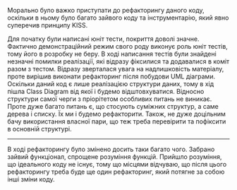 Морально було важко приступати до рефакторингу даного коду, оскільки в ньому було багато зайвого коду та інструментарію, який явно суперечив принципу KISS. 

Для початку були написані юніт тести, покриття доволі значне. Фактично демонстраційний режим свого роду виконує роль юніт тестів, тому його в розробку не беру. В ході написання тестів були знайдені незначні помилки реалізації, які відразу фіксилися та додавалися в коміт разом з тестом. Відразу зверталася увага на надлишковість матеріалу, проте вирішив виконати рефакторинг після побудови UML діаграми. Оскільки даний код є лише реалізацією структури даних, тому в хід пішла Class Diagram від якої і будемо відштовхуватися. Відносно структури самої черги з пріорітетом особливих питань не виникає. Проте дуже багато питань є, що стосують суміжних структур, а саме дерева і списку. Їх ми і будемо рефакторити. Також, не дуже доцільним бачу використання власної пари, що теж треба перевірити та пофіксити в основній структурі.

-------------------

В ході рефакторингу було змінено досить таки багато чого. Забрано зайвий функціонал, спрощене розуміння функцій. Прийшло розуміння, що ідеального коду не існує, тому що місцями відчуваю, що після цього рефакторингу треба буде ще один рефакторинг, який потягне за собою інші зміни коду. 